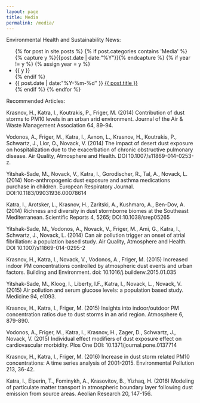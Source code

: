 ```yaml
---
layout: page
title: Media
permalink: /media/
---
```


Environmental Health and Sustainability News:

<ul class="listing">
{% for post in site.posts %}
  {% if post.categories contains 'Media' %}
    {% capture y %}{{post.date | date:"%Y"}}{% endcapture %}
    {% if year != y %}
      {% assign year = y %}
      <li class="listing-seperator">{{ y }}</li>
    {% endif %}
    <li class="listing-item">
      <time datetime="{{ post.date | date:"%Y-%m-%d" }}">{{ post.date | date:"%Y-%m-%d" }}</time>
      <a href="{{ site.baseurl }}{{ post.url }}" title="{{ post.title }}">{{ post.title }}</a>
    </li>
  {% endif %}
{% endfor %}
</ul>

Recommended Articles:  

Krasnov, H., Katra, I., Koutrakis, P., Friger, M. (2014) Contribution of dust storms to PM10 levels in an urban arid environment. Journal of the Air & Waste Management Association 64, 89-94.  

Vodonos, A., Friger, M., Katra, I., Avnon, L., Krasnov, H., Koutrakis, P., Schwartz, J., Lior, O., Novack, V. (2014) The impact of desert dust exposure on hospitalization due to the exacerbation of chronic obstructive pulmonary disease. Air Quality, Atmosphere and Health. DOI 10.1007/s11869-014-0253-z.  

Yitshak-Sade, M., Novack, V., Katra, I., Gorodischer, R., Tal, A., Novack, L. (2014) Non-anthropogenic dust exposure and asthma medications purchase in children. European Respiratory Journal. DOI:10.1183/09031936.00078614  

Katra, I., Arotsker, L., Krasnov, H., Zaritski, A., Kushmaro, A., Ben-Dov, A. (2014) Richness and diversity in dust stormborne biomes at the Southeast Mediterranean.  Scientific Reports 4, 5265; DOI:10.1038/srep05265  

Yitshak-Sade, M., Vodonos, A., Novack, V., Friger, M., Ami, G., Katra, I., Schwartz, J., Novack, L. (2014) Can air pollution trigger an onset of atrial fibrillation: a population based study. Air Quality, Atmosphere and Health. DOI 10.1007/s11869-014-0295-2  

Krasnov, H., Katra, I., Novack, V., Vodonos, A., Friger, M. (2015) Increased indoor PM concentrations controlled by atmospheric dust events and urban factors. Building and Environment. doi: 10.1016/j.buildenv.2015.01.035  

Yitshak-Sade, M., Kloog, I., Liberty, I.F., Katra, I., Novack, L., Novack, V. (2015) Air pollution and serum glucose levels: a population based study. Medicine 94, e1093.  

Krasnov, H., Katra, I., Friger, M. (2015) Insights into indoor/outdoor PM concentration ratios due to dust storms in an arid region. Atmosphere 6, 879-890.  

Vodonos, A., Friger, M., Katra, I., Krasnov, H., Zager, D., Schwartz, J., Novack, V. (2015) Individual effect modifiers of dust exposure effect on cardiovascular morbidity. Plos One DOI: 10.1371/journal.pone.0137714  

Krasnov, H., Katra, I., Friger, M. (2016) Increase in dust storm related PM10 concentrations: A time series analysis of 2001-2015. Environmental Pollution 213, 36-42.  

Katra, I., Elperin, T., Fominykh, A., Krasovitov, B., Yizhaq, H. (2016) Modeling of particulate matter transport in atmospheric boundary layer following dust emission from source areas. Aeolian Research 20, 147-156.
